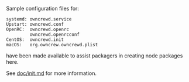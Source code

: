 Sample configuration files for:
```
systemd: owncrewd.service
Upstart: owncrewd.conf
OpenRC:  owncrewd.openrc
         owncrewd.openrcconf
CentOS:  owncrewd.init
macOS:   org.owncrew.owncrewd.plist
```
have been made available to assist packagers in creating node packages here.

See [doc/init.md](../../doc/init.md) for more information.
